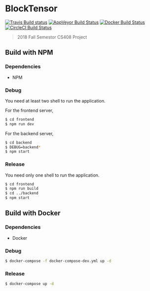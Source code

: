 # BlockTensor

[![Travis Build status](https://travis-ci.org/yunik1004/BlockTensor.svg?branch=master)](https://travis-ci.org/yunik1004/BlockTensor) [![AppVeyor Build Status](https://ci.appveyor.com/api/projects/status/dh9x31n45t7neiu6/branch/master?svg=true)](https://ci.appveyor.com/project/yunik1004/blocktensor) [![Docker Build Status](https://img.shields.io/docker/build/yunik1004/blocktensor.svg)](https://hub.docker.com/r/yunik1004/blocktensor) [![CircleCI Build Status](https://circleci.com/gh/yunik1004/BlockTensor/tree/master.svg?style=svg)](https://circleci.com/gh/yunik1004/BlockTensor/tree/master)

> 2018 Fall Semestor CS408 Project

## Build with NPM

### Dependencies
- NPM

### Debug
You need at least two shell to run the application.

For the frontend server,
```bash
$ cd frontend
$ npm run dev
```

For the backend server,
```bash
$ cd backend
$ DEBUG=backend*
$ npm start
```

### Release
You need only one shell to run the application.

```bash
$ cd frontend
$ npm run build
$ cd ../backend
$ npm start
```

## Build with Docker

### Dependencies
- Docker


### Debug
```bash
$ docker-compose -f docker-compose-dev.yml up -d
```

### Release
```bash
$ docker-compose up -d
```
